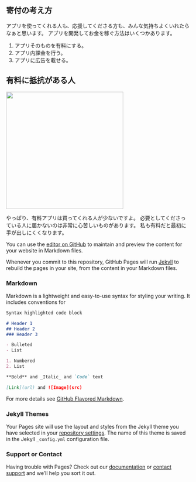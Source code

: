## 寄付の考え方

アプリを使ってくれる人も、応援してくださる方も、みんな気持ちよくいれたらなぁと思います。
アプリを開発してお金を稼ぐ方法はいくつかあります。

1. アプリそのものを有料にする。
2. アプリ内課金を行う。
3. アプリに広告を載せる。

## 有料に抵抗がある人
<img src="{{site.baseurl}}/assets/3.png" width="320px">

やっぱり、有料アプリは買ってくれる人が少ないですよ。
必要としてくださっている人に届かないのは非常に心苦しいものがあります。
私も有料だと最初に手が出しにくくなります。

 
You can use the [editor on GitHub](https://github.com/kazumaz/dama_app_pages/edit/master/index.md) to maintain and preview the content for your website in Markdown files.

Whenever you commit to this repository, GitHub Pages will run [Jekyll](https://jekyllrb.com/) to rebuild the pages in your site, from the content in your Markdown files.

### Markdown

Markdown is a lightweight and easy-to-use syntax for styling your writing. It includes conventions for

```markdown
Syntax highlighted code block

# Header 1
## Header 2
### Header 3

- Bulleted
- List

1. Numbered
2. List

**Bold** and _Italic_ and `Code` text

[Link](url) and ![Image](src)
```

For more details see [GitHub Flavored Markdown](https://guides.github.com/features/mastering-markdown/).

### Jekyll Themes

Your Pages site will use the layout and styles from the Jekyll theme you have selected in your [repository settings](https://github.com/kazumaz/dama_app_pages/settings). The name of this theme is saved in the Jekyll `_config.yml` configuration file.

### Support or Contact

Having trouble with Pages? Check out our [documentation](https://help.github.com/categories/github-pages-basics/) or [contact support](https://github.com/contact) and we’ll help you sort it out.

